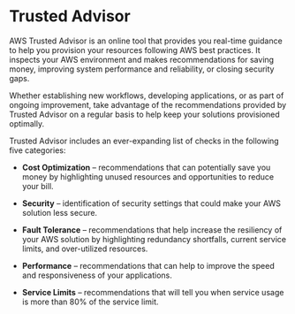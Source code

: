 # Trusted Advisor

AWS Trusted Advisor is an online tool that provides you real-time guidance to help you provision your resources following AWS best practices. It inspects your AWS environment and makes recommendations for saving money, improving system performance and reliability, or closing security gaps.

Whether establishing new workflows, developing applications, or as part of ongoing improvement, take advantage of the recommendations provided by Trusted Advisor on a regular basis to help keep your solutions provisioned optimally.

Trusted Advisor includes an ever-expanding list of checks in the following five categories:

* **Cost Optimization** – recommendations that can potentially save you money by highlighting unused resources and opportunities to reduce your bill.

* **Security** – identification of security settings that could make your AWS solution less secure.

* **Fault Tolerance** – recommendations that help increase the resiliency of your AWS solution by highlighting redundancy shortfalls, current service limits, and over-utilized resources.

* **Performance** – recommendations that can help to improve the speed and responsiveness of your applications.

* **Service Limits** – recommendations that will tell you when service usage is more than 80% of the service limit.
